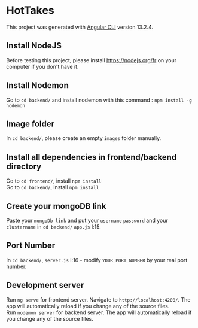 # HotTakes

This project was generated with [Angular CLI](https://github.com/angular/angular-cli) version 13.2.4.

## Install NodeJS

Before testing this project, please install https://nodejs.org/fr on your computer if you don't have it.

## Install Nodemon
Go to `cd backend/` and install nodemon with this command : `npm install -g nodemon`

## Image folder
In `cd backend/`, please create an empty `images` folder manually.

## Install all dependencies in frontend/backend directory

Go to `cd frontend/`, install `npm install`<br/>
Go to `cd backend/`, install `npm install`

## Create your mongoDB link

Paste your `mongoDb link` and put your `username` `password` and your `clustername` in `cd backend/` `app.js` l:15.

## Port Number

In `cd backend/`, `server.js` l:16 - modify `YOUR_PORT_NUMBER` by your real port number.

## Development server

Run `ng serve` for frontend server. Navigate to `http://localhost:4200/`. The app will automatically reload if you change any of the source files.<br/>
Run `nodemon server` for backend server. The app will automatically reload if you change any of the source files.

